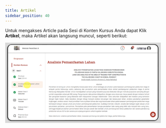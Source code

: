 ```yaml
---
title: Artikel
sidebar_position: 40
---
```

Untuk mengakses Article pada Sesi di Konten Kursus Anda dapat Klik **Artikel**, maka Artikel akan langsung muncul, seperti berikut:

![](/img/artikel-ind.png)
